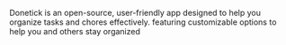 Donetick is an open-source, user-friendly app designed to help you organize tasks and chores effectively. featuring customizable options to help you and others stay organized